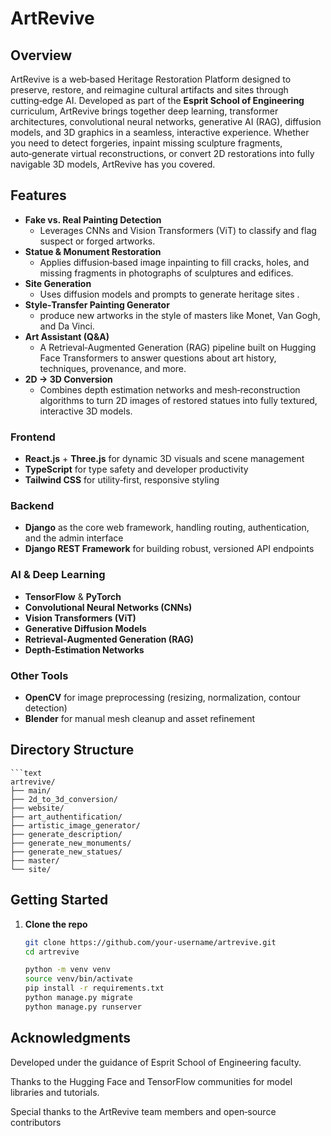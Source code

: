 # ArtRevive

## Overview
ArtRevive is a web‑based Heritage Restoration Platform designed to preserve, restore, and reimagine cultural artifacts and sites through cutting‑edge AI. Developed as part of the **Esprit School of Engineering** curriculum, ArtRevive brings together deep learning, transformer architectures, convolutional neural networks, generative AI (RAG), diffusion models, and 3D graphics in a seamless, interactive experience. Whether you need to detect forgeries, inpaint missing sculpture fragments, auto‑generate virtual reconstructions, or convert 2D restorations into fully navigable 3D models, ArtRevive has you covered.

## Features
- **Fake vs. Real Painting Detection**  
  - Leverages CNNs and Vision Transformers (ViT) to classify and flag suspect or forged artworks.  
- **Statue & Monument Restoration**  
  - Applies diffusion‑based image inpainting to fill cracks, holes, and missing fragments in photographs of sculptures and edifices.  
- **Site Generation**  
  - Uses diffusion models and prompts to generate heritage sites .  
- **Style‑Transfer Painting Generator**  
  - produce new artworks in the style of masters like Monet, Van Gogh, and Da Vinci.  
- **Art Assistant (Q&A)**  
  - A Retrieval‑Augmented Generation (RAG) pipeline built on Hugging Face Transformers to answer questions about art history, techniques, provenance, and more.  
- **2D → 3D Conversion**  
  - Combines depth estimation networks and mesh‑reconstruction algorithms to turn 2D images of restored statues into fully textured, interactive 3D models.

### Frontend
- **React.js** + **Three.js** for dynamic 3D visuals and scene management  
- **TypeScript** for type safety and developer productivity  
- **Tailwind CSS** for utility‑first, responsive styling  

### Backend
- **Django** as the core web framework, handling routing, authentication, and the admin interface  
- **Django REST Framework** for building robust, versioned API endpoints  

### AI & Deep Learning
- **TensorFlow** & **PyTorch** 
- **Convolutional Neural Networks (CNNs)**  
- **Vision Transformers (ViT)**  
- **Generative Diffusion Models** 
- **Retrieval‑Augmented Generation (RAG)**   
- **Depth‑Estimation Networks**   


### Other Tools
- **OpenCV** for image preprocessing (resizing, normalization, contour detection)  
- **Blender** for manual mesh cleanup and asset refinement  

## Directory Structure
    ```text
    artrevive/
    ├── main/
    ├── 2d_to_3d_conversion/
    ├── website/
    ├── art_authentification/
    ├── artistic_image_generator/
    ├── generate_description/
    ├── generate_new_monuments/
    ├── generate_new_statues/
    ├── master/
    └── site/

## Getting Started

1. **Clone the repo**  
   ```bash
   git clone https://github.com/your‑username/artrevive.git
   cd artrevive

   python -m venv venv
   source venv/bin/activate
   pip install -r requirements.txt
   python manage.py migrate
   python manage.py runserver


## Acknowledgments
Developed under the guidance of Esprit School of Engineering faculty.

Thanks to the Hugging Face and TensorFlow communities for model libraries and tutorials.

Special thanks to the ArtRevive team members and open‑source contributors
